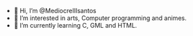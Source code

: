 - 👋 Hi, I’m @MediocreIIIsantos
- 👀 I’m interested in arts, Computer programming and animes.
- 🌱 I’m currently learning C, GML and HTML.

